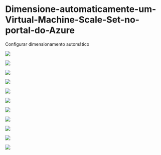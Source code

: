 # Dimensione-automaticamente-um-Virtual-Machine-Scale-Set-no-portal-do-Azure
Configurar dimensionamento automático

![](https://github.com/ThiagoPereiraFunayama/Dimensione-automaticamente-um-Virtual-Machine-Scale-Set-no-portal-do-Azure/blob/main/cap1.png)

![](https://github.com/ThiagoPereiraFunayama/Dimensione-automaticamente-um-Virtual-Machine-Scale-Set-no-portal-do-Azure/blob/main/cap2.png)

![](https://github.com/ThiagoPereiraFunayama/Dimensione-automaticamente-um-Virtual-Machine-Scale-Set-no-portal-do-Azure/blob/main/cap3.png)

![](https://github.com/ThiagoPereiraFunayama/Dimensione-automaticamente-um-Virtual-Machine-Scale-Set-no-portal-do-Azure/blob/main/cap4.png)

![](https://github.com/ThiagoPereiraFunayama/Dimensione-automaticamente-um-Virtual-Machine-Scale-Set-no-portal-do-Azure/blob/main/cap5.png)

![](https://github.com/ThiagoPereiraFunayama/Dimensione-automaticamente-um-Virtual-Machine-Scale-Set-no-portal-do-Azure/blob/main/cap6.png)

![](https://github.com/ThiagoPereiraFunayama/Dimensione-automaticamente-um-Virtual-Machine-Scale-Set-no-portal-do-Azure/blob/main/cap7.png)

![](https://github.com/ThiagoPereiraFunayama/Dimensione-automaticamente-um-Virtual-Machine-Scale-Set-no-portal-do-Azure/blob/main/cap8.png)

![](https://github.com/ThiagoPereiraFunayama/Dimensione-automaticamente-um-Virtual-Machine-Scale-Set-no-portal-do-Azure/blob/main/cap9.png)

![](https://github.com/ThiagoPereiraFunayama/Dimensione-automaticamente-um-Virtual-Machine-Scale-Set-no-portal-do-Azure/blob/main/cap10.png)

![](https://github.com/ThiagoPereiraFunayama/Dimensione-automaticamente-um-Virtual-Machine-Scale-Set-no-portal-do-Azure/blob/main/cap11.png)

